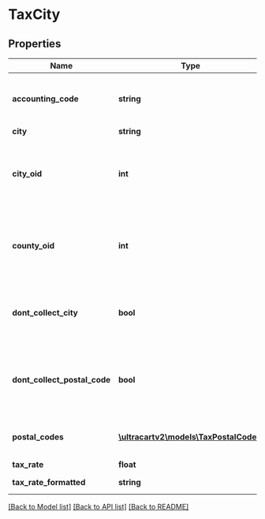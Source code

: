 # TaxCity

## Properties
Name | Type | Description | Notes
------------ | ------------- | ------------- | -------------
**accounting_code** | **string** | Accounting code for programs such as QuickBooks | [optional] 
**city** | **string** | City | [optional] 
**city_oid** | **int** | Tax record object identifier used internally by database | [optional] 
**county_oid** | **int** | Tax record object identifier used internally by database | [optional] 
**dont_collect_city** | **bool** | Flag instructing engine to not collect city tax for this city | [optional] 
**dont_collect_postal_code** | **bool** | Flag instructing engine to not collect postal code tax for this city | [optional] 
**postal_codes** | [**\ultracartv2\models\TaxPostalCode[]**](TaxPostalCode.md) | Postal Codes within this city | [optional] 
**tax_rate** | **float** | Tax Rate | [optional] 
**tax_rate_formatted** | **string** | Tax rate formatted | [optional] 

[[Back to Model list]](../README.md#documentation-for-models) [[Back to API list]](../README.md#documentation-for-api-endpoints) [[Back to README]](../README.md)



